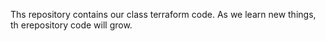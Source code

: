 Ths repository contains our class terraform code.
As we learn new things, th erepository code will grow.
